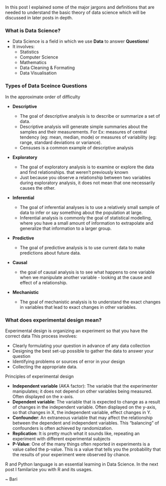 In this post I explained some of the major jargons and definitions that are needed to understand the basic theory of data science which will be discussed in later posts in depth.

### What is Data Science?

  - Data Science is a field in which we use **Data** to answer **Questions**!
  - It involves:
    - Statistics
    - Computer Science
    - Mathematics
    - Data Cleaning & Formating
    - Data Visualisation

### Types of Data Sceince Questions 
In the approximate order of difficulty

  - **Descriptive**
  	
    - The goal of descriptive analysis is to describe or summarize a set of data.
    - Descriptive analysis will generate simple summaries about the samples and their measurements. For Ex: measures of central tendency (eg: mean, median, mode) or
       measures of variability (eg: range, standard deviations or variance).
    - Censuses is a common example of descriptive analysis
 
 
  - **Exploratory**
    - The goal of exploratory analysis is to examine or explore the data and find relationships. that weren’t previously known
    - Just because you observe a relationship between two variables during exploratory analysis, it does not mean that one necessarily causes the other.
  
  
  - **Inferential**
    - The goal of inferential analyses is to use a relatively small sample of data to infer or say something about the population at large. 
    - Inferential analysis is commonly the goal of statistical modelling, where you have a small amount of information to extrapolate and generalize that information to a larger group.
   
  - **Predictive**
    - The goal of predictive analysis is to use current data to make predictions about future data. 
  
  - **Causal**
    -  the goal of causal analysis is to see what happens to one variable when we manipulate another variable - looking at the cause and effect of a relationship.
  - **Mechanistic**
    - The goal of mechanistic analysis is to understand the exact changes in variables that lead to exact changes in other variables. 
    
    
### What does experimental design mean?
 
Experimental design is organizing an experiment so that you have the correct data
  This process involves:
  - Clearly formulating your question in advance of any data collection
  - Designing the best set-up possible to gather the data to answer your question
  - Identifying problems or sources of error in your design
  - Collecting the appropriate data.

Principles of experimental design
  - **Independent variable** (AKA factor): The variable that the experimenter manipulates; it does not depend on other variables being measured. Often displayed on the x-axis.
  - **Dependent variable**: The variable that is expected to change as a result of changes in the independent variable. Often displayed on the y-axis, so that changes in X, the independent variable, effect changes in Y.
  - **Confounder**: An extraneous variable that may affect the relationship between the dependent and independent variables. This “balancing” of confounders is often achieved by randomization.
  - **Replication**: It is pretty much what it sounds like, repeating an experiment with different experimental subjects
  - **P-Value**: One of the many things often reported in experiments is a value called the p-value. This is a value that tells you the probability that the results of your experiment were observed by chance. 
  
  
  
  R and Python language is an essential learning in Data Science. In the next post I familarize you with R and its usages.
  
   ~ Bari
  
